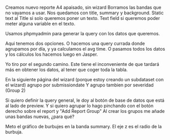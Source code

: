 Creamos nuevo reporte
A4 apaisado, sin wizard
Borramos las bandas que no vayamos a usar.
Nos quedamos con title, summary y background.
Static text al Title si solo queremos poner un texto.
Text field si queremos poder meter alguna variable en el texto.

Usamos phpmyadmin para generar la query con los datos que queremos.

Aqui tenemos dos opciones.
O hacemos una query currada donde agrupamos por día, y ya calculamos el avg time.
O pasamos todos los datos y los cálculos los hacemos luego en Jasper.

Yo tiro por el segundo camino. Este tiene el inconveniente de que tardará más en obtener los datos, al tener que coger toda la tabla.

En la siguiente página del wizard (porque estoy creando un subdataset con el wizard) agrupo por submissiondate
Y agrupo tambien por severidad (Group 2)

Si quiero definir la query general, le doy al botón de base de datos que está al lado de preview.
Y si quiero agrupar lo hago pinchando con el botón derecho sobre el report y "Add Report Group"
Al crear los grupos me añade unas bandas nuevas, ¿para qué?

Meto el gráfico de burbujes en la banda summary.
El eje z es el radio de la burbuja.

